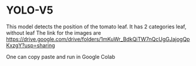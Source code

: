 # YOLO-V5
This model detects the position of the tomato leaf. It has 2 categories leaf, without leaf
The link for the images are 
https://drive.google.com/drive/folders/1mKuWr_BdkQiTW7nQcUgGJajogQpKxzgY?usp=sharing

One can copy paste and run in Google Colab
